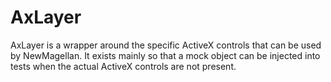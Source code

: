 # AxLayer

AxLayer is a wrapper around the specific ActiveX controls that can be used by NewMagellan. It exists mainly so that a mock object can be injected into tests when the actual ActiveX controls are not present.
